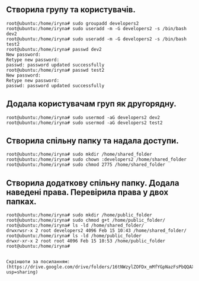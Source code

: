 ## Створила групу  та користувачів.
```
root@ubuntu:/home/iryna# sudo groupadd developers2  
root@ubuntu:/home/iryna# sudo useradd -m -G developers2 -s /bin/bash dev2
root@ubuntu:/home/iryna# sudo useradd -m -G developers2 -s /bin/bash test2
root@ubuntu:/home/iryna# passwd dev2
New password:
Retype new password:
passwd: password updated successfully
root@ubuntu:/home/iryna# passwd test2
New password:
Retype new password:
passwd: password updated successfully
```
## Додала користувачам груп як другорядну.
```
root@ubuntu:/home/iryna# sudo usermod -aG developers2 dev2
root@ubuntu:/home/iryna# sudo usermod -aG developers2 test2
```
## Створила спільну папку та надала доступи.
```
root@ubuntu:/home/iryna# sudo mkdir /home/shared_folder
root@ubuntu:/home/iryna# sudo chown :developers2 /home/shared_folder  
root@ubuntu:/home/iryna# sudo chmod 2775 /home/shared_folder  
```

## Створила додаткову спільну папку. Додала наведені права. Перевірила права у двох папках.
```
root@ubuntu:/home/iryna# sudo mkdir /home/public_folder
root@ubuntu:/home/iryna# sudo chmod g+t /home/public_folder/
root@ubuntu:/home/iryna# ls -ld /home/shared_folder/
drwxrwsr-x 2 root developers2 4096 Feb 15 10:43 /home/shared_folder/
root@ubuntu:/home/iryna# ls -ld /home/public_folder
drwxr-xr-x 2 root root 4096 Feb 15 10:53 /home/public_folder
root@ubuntu:/home/iryna#
```

```

Скріншоти за посиланням: (https://drive.google.com/drive/folders/16tNWzylZOFDx_mMfYGpNazFsPbQQAXoH?usp=sharing)

```
